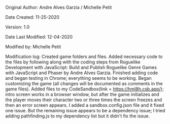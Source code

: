 Original Author: Andre Alves Garzia / Michelle Petit   

Date Created: 11-25-2020   

Version: 1.0   

Date Last Modified: 12-04-2020    
                         
Modified by: Michelle Petit        

Modification log: Created game folders and files.
Added necessary code to the files by following along with the coding steps from Roguelike Development with JavaScript: Build and Publish Roguelike Genre Games with JavaScript and Phaser by Andre Alves Garzia.
Finished adding code and began testing in Chrome; everything seems to be working.
Began customizing the game (all changes will be documented as comments in the game files). 
Added files to my CodeSandbox(link = https://hml8h.csb.app/); intro screen works in a browser window, but after the game initializes and the player moves their character two or three times the screen freezes and then an error screen appears. I added a sandbox.config.json file and it fixed one issue. But the remaining issue appears to be a dependency issue; I tried adding pathfinding.js to my dependency list but it didn't fix the issue.